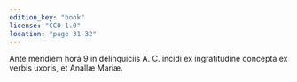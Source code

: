 ```yaml
---
edition_key: "book"
license: "CC0 1.0"
location: "page 31-32"
---
```

Ante meridiem hora
9 in delinquiciis A. C. incidi ex ingratitudine concepta ex verbis
uxoris, et Anallæ Mariæ.

